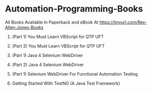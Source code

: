 # Automation-Programming-Books

All Books Available In Paperback and eBook At https://tinyurl.com/Rex-Allen-Jones-Books

1. (Part 1) You Must Learn VBScript for QTP UFT

2. (Part 2) You Must Learn VBScript for QTP UFT

3. (Part 1) Java 4 Selenium WebDriver

4. (Part 2) Java 4 Selenium WebDriver

5. (Part 1) Selenium WebDriver For Functional Automation Testing

6. Getting Started With TestNG (A Java Test Framework)
